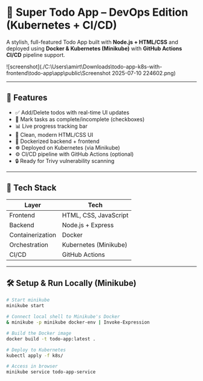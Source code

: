 <!-- 
# Simple Node.js Todo App with CI/CD on Minikube

## Run Locally

```bash
docker build -t todo-app:latest .
minikube start
kubectl apply -f k8s/
minikube service todo-app-service
```

## API Endpoints

- `GET /todos` - List todos
- `POST /todos` - Add todo (JSON)
- `DELETE /todos/:id` - Delete todo -->

# 🧩 Super Todo App – DevOps Edition (Kubernetes + CI/CD)

A stylish, full-featured Todo App built with **Node.js + HTML/CSS** and deployed using **Docker & Kubernetes (Minikube)** with **GitHub Actions CI/CD** pipeline support.

![screenshot](./C:\Users\amirt\Downloads\todo-app-k8s-with-frontend\todo-app\app\public\Screenshot 2025-07-10 224602.png) <!-- Add this file manually if needed -->


---

## 🚀 Features

- ✅ Add/Delete todos with real-time UI updates
- 🔘 Mark tasks as complete/incomplete (checkboxes)
- 📊 Live progress tracking bar
- 💅 Clean, modern HTML/CSS UI
- 🐳 Dockerized backend + frontend
- ☸️ Deployed on Kubernetes (via Minikube)
- ⚙️ CI/CD pipeline with GitHub Actions (optional)
- 🔒 Ready for Trivy vulnerability scanning

---

## 🧰 Tech Stack

| Layer            | Tech                      |
|------------------|---------------------------|
| Frontend         | HTML, CSS, JavaScript     |
| Backend          | Node.js + Express         |
| Containerization | Docker                    |
| Orchestration    | Kubernetes (Minikube)     |
| CI/CD            | GitHub Actions            |


---

## 🛠️ Setup & Run Locally (Minikube)

```bash
# Start minikube
minikube start

# Connect local shell to Minikube's Docker
& minikube -p minikube docker-env | Invoke-Expression

# Build the Docker image
docker build -t todo-app:latest .

# Deploy to Kubernetes
kubectl apply -f k8s/

# Access in browser
minikube service todo-app-service
